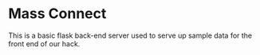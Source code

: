 # Mass Connect

This is a basic flask back-end server used to serve up sample data for the front end of our hack.

